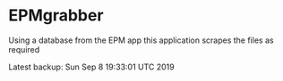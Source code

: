 # EPMgrabber
Using a database from the EPM app this application scrapes the files as required


Latest backup: Sun Sep 8 19:33:01 UTC 2019
